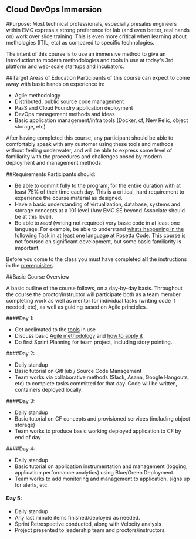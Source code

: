 Cloud DevOps Immersion
----------------------

#Purpose:
Most technical professionals, especially presales engineers within EMC express a strong preference for lab (and even better, real hands on) work over slide training.  This is even more critical when learning about methologies (ITIL, etc) as compared to specific technologies.

The intent of this course is to use an immersive method to give an introduction to modern methodologies and tools in use at today's 3rd platform and web-scale startups and incubators.

##Target Areas of Education
Participants of this course can expect to come away with basic hands on experience in:

* Agile methodology
* Distributed, public source code management
* PaaS and Cloud Foundry application deployment
* DevOps management methods and ideas
* Basic application management/infra tools (Docker, cf, New Relic, object storage, etc)

After having completed this course, any participant should be able to comfortably speak with any customer using these tools and methods without feeling underwater, and will be able to express some level of familiarity with the procedures and challenges posed by modern deployment and management methods.

##Requirements
Participants should:

* Be able to commit fully to the program, for the entire duration with at least 75% of their time each day.  This is a critical, hard requirement to experience the course material as designed.
* Have a basic understanding of virtualization, database, systems and storage concepts at a 101 level (Any EMC SE beyond Associate should be at this level).
* Be able to *read* (writing not required) very basic code in at least one language.  For example, be able to understand [whats happening in the following Task in at least one language at Rosetta Code](http://rosettacode.org/wiki/Read_a_file_line_by_line). This course is not focused on significant development, but some basic familiarity is important.

Before you come to the class you must have completed **all** the instructions in the [prerequisites](Prereqs.md).

##Basic Course Overview

A basic outline of the course follows, on a day-by-day basis.  Throughout the course the proctor/instructor will participate both as a team member completing work as well as mentor for individual tasks (writing code if needed, etc), as well as guiding based on Agile principles.

####Day 1:
* Get acclimated to the [tools](Day1-Part1-Tools.md) in use
* Discuss basic [Agile methodology](Day1-Part2-Agile101.md) and [how to apply it](Day1-Part3-AgileHowTo.md)
* Do first Sprint Planning for team project, including story pointing.

####Day 2:
* Daily standup
* Basic tutorial on GitHub / Source Code Management
* Team works via collaborative methods (Slack, Asana, Google Hangouts, etc) to complete tasks committed for that day.  Code will be written, containers deployed locally.

####Day 3:
* Daily standup
* Basic tutorial on CF concepts and provisioned services (including object storage)
* Team works to produce basic working deployed application to CF by end of day

####Day 4:
* Daily standup
* Basic tutorial on application instrumentation and management (logging, application performance analytics) using Blue/Green Deployment.
* Team works to add monitoring and management to application, signs up for alerts, etc.

#### Day 5:
* Daily standup
* Any last minute items finished/deployed as needed.
* Sprint Retrospective conducted, along with Velocity analysis
* Project presented to leadership team and proctors/instructors.
